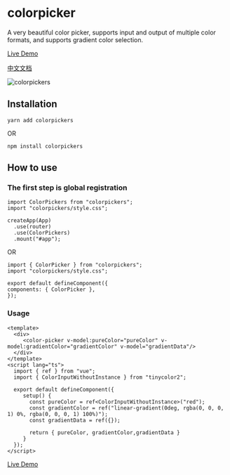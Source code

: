 # colorpicker

A very beautiful color picker, supports input and output of multiple color formats, and supports gradient color selection. 

[Live Demo](https://github.com/haixin-fang/colorpicker/)

[中文文档](https://github.com/haixin-fang/colorpicker/blob/main/README.ZH-cn.md)

![colorpickers](src/assets/example.jpg)

## Installation

```
yarn add colorpickers
```

OR

```
npm install colorpickers
```

## How to use

### The first step is global registration

```
import ColorPickers from "colorpickers";
import "colorpickers/style.css";

createApp(App)
  .use(router)
  .use(ColorPickers)
  .mount("#app");
```

OR

```vue3
import { ColorPicker } from "colorpickers";
import "colorpickers/style.css";

export default defineComponent({
components: { ColorPicker },
});
```

### Usage

```vue3
<template>
  <div>
     <color-picker v-model:pureColor="pureColor" v-model:gradientColor="gradientColor" v-model="gradientData"/>
  </div>
</template>
<script lang="ts">
  import { ref } from "vue";
  import { ColorInputWithoutInstance } from "tinycolor2";

  export default defineComponent({
     setup() {
       const pureColor = ref<ColorInputWithoutInstance>("red");
       const gradientColor = ref("linear-gradient(0deg, rgba(0, 0, 0, 1) 0%, rgba(0, 0, 0, 1) 100%)");
       const gradientData = ref({});

       return { pureColor, gradientColor,gradientData }
     }
  });
</script>

```

[Live Demo](https://haixin-fang.github.io/colorpickers/)
